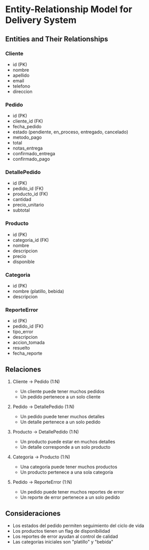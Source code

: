 # Entity-Relationship Model for Delivery System

## Entities and Their Relationships

### Cliente

- id (PK)
- nombre
- apellido
- email
- telefono
- direccion

### Pedido

- id (PK)
- cliente_id (FK)
- fecha_pedido
- estado (pendiente, en_proceso, entregado, cancelado)
- metodo_pago
- total
- notas_entrega
- confirmado_entrega
- confirmado_pago

### DetallePedido

- id (PK)
- pedido_id (FK)
- producto_id (FK)
- cantidad
- precio_unitario
- subtotal

### Producto

- id (PK)
- categoria_id (FK)
- nombre
- descripcion
- precio
- disponible

### Categoria

- id (PK)
- nombre (platillo, bebida)
- descripcion

### ReporteError

- id (PK)
- pedido_id (FK)
- tipo_error
- descripcion
- accion_tomada
- resuelto
- fecha_reporte

## Relaciones

1. Cliente -> Pedido (1:N)

   - Un cliente puede tener muchos pedidos
   - Un pedido pertenece a un solo cliente

2. Pedido -> DetallePedido (1:N)

   - Un pedido puede tener muchos detalles
   - Un detalle pertenece a un solo pedido

3. Producto -> DetallePedido (1:N)

   - Un producto puede estar en muchos detalles
   - Un detalle corresponde a un solo producto

4. Categoria -> Producto (1:N)

   - Una categoría puede tener muchos productos
   - Un producto pertenece a una sola categoría

5. Pedido -> ReporteError (1:N)
   - Un pedido puede tener muchos reportes de error
   - Un reporte de error pertenece a un solo pedido

## Consideraciones

- Los estados del pedido permiten seguimiento del ciclo de vida
- Los productos tienen un flag de disponibilidad
- Los reportes de error ayudan al control de calidad
- Las categorías iniciales son "platillo" y "bebida"
